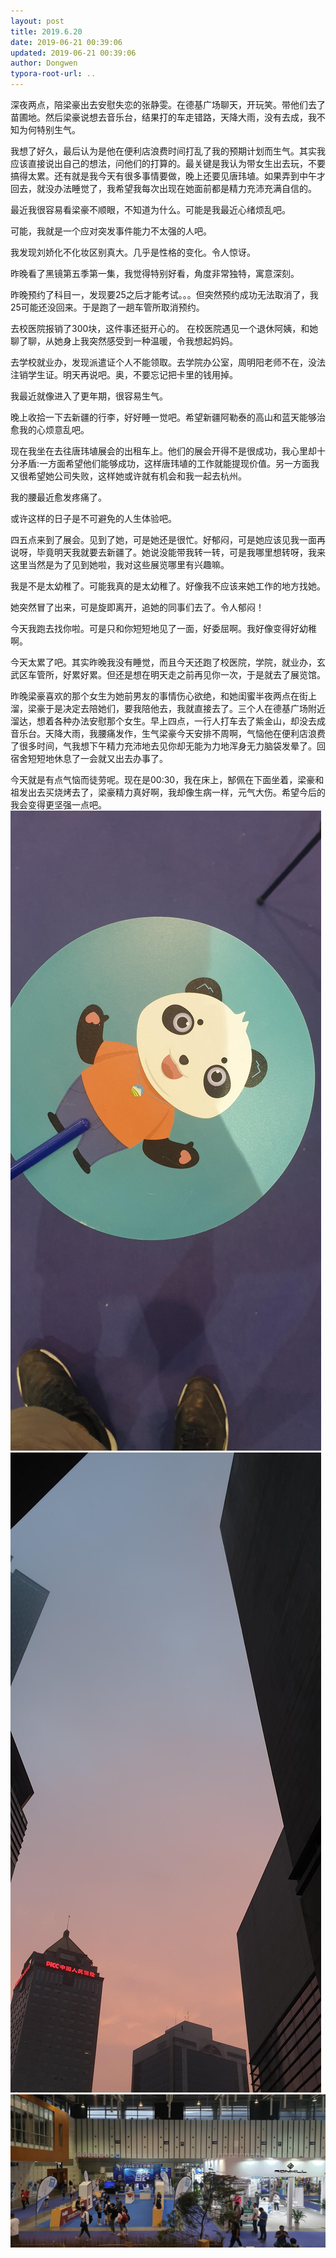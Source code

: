 ```yaml
---
layout: post
title: 2019.6.20
date: 2019-06-21 00:39:06
updated: 2019-06-21 00:39:06
author: Dongwen
typora-root-url: ..
---
```




深夜两点，陪梁豪出去安慰失恋的张静雯。在德基广场聊天，开玩笑。带他们去了苗圃地。然后梁豪说想去音乐台，结果打的车走错路，天降大雨，没有去成，我不知为何特别生气。

我想了好久，最后认为是他在便利店浪费时间打乱了我的预期计划而生气。其实我应该直接说出自己的想法，问他们的打算的。最关键是我认为带女生出去玩，不要搞得太累。还有就是我今天有很多事情要做，晚上还要见唐玮埴。如果弄到中午才回去，就没办法睡觉了，我希望我每次出现在她面前都是精力充沛充满自信的。

最近我很容易看梁豪不顺眼，不知道为什么。可能是我最近心绪烦乱吧。

可能，我就是一个应对突发事件能力不太强的人吧。

我发现刘娇化不化妆区别真大。几乎是性格的变化。令人惊讶。

昨晚看了黑镜第五季第一集，我觉得特别好看，角度非常独特，寓意深刻。

昨晚预约了科目一，发现要25之后才能考试。。。但突然预约成功无法取消了，我25可能还没回来。于是跑了一趟车管所取消预约。

去校医院报销了300块，这件事还挺开心的。
在校医院遇见一个退休阿姨，和她聊了聊，从她身上我突然感受到一种温暖，令我想起妈妈。

去学校就业办，发现派遣证个人不能领取。去学院办公室，周明阳老师不在，没法注销学生证。明天再说吧。奥，不要忘记把卡里的钱用掉。

我最近就像进入了更年期，很容易生气。

晚上收拾一下去新疆的行李，好好睡一觉吧。希望新疆阿勒泰的高山和蓝天能够治愈我的心烦意乱吧。

现在我坐在去往唐玮埴展会的出租车上。他们的展会开得不是很成功，我心里却十分矛盾:一方面希望他们能够成功，这样唐玮埴的工作就能提现价值。另一方面我又很希望她公司失败，这样她或许就有机会和我一起去杭州。

我的腰最近愈发疼痛了。

或许这样的日子是不可避免的人生体验吧。

四五点来到了展会。见到了她，可是她还是很忙。好郁闷，可是她应该见我一面再说呀，毕竟明天我就要去新疆了。她说没能带我转一转，可是我哪里想转呀，我来这里当然是为了见到她啦，我对这些展览哪里有兴趣嘛。

我是不是太幼稚了。可能我真的是太幼稚了。好像我不应该来她工作的地方找她。

她突然冒了出来，可是旋即离开，追她的同事们去了。令人郁闷！

今天我跑去找你啦。可是只和你短短地见了一面，好委屈啊。我好像变得好幼稚啊。

今天太累了吧。其实昨晚我没有睡觉，而且今天还跑了校医院，学院，就业办，玄武区车管所，好累好累。但还是想在明天走之前再见你一次，于是就去了展览馆。

昨晚梁豪喜欢的那个女生为她前男友的事情伤心欲绝，和她闺蜜半夜两点在街上溜，梁豪于是决定去陪她们，要我陪他去，我就直接去了。三个人在德基广场附近溜达，想着各种办法安慰那个女生。早上四点，一行人打车去了紫金山，却没去成音乐台。天降大雨，我腰痛发作，生气梁豪今天安排不周啊，气恼他在便利店浪费了很多时间，气我想下午精力充沛地去见你却无能为力地浑身无力脑袋发晕了。回宿舍短短地休息了一会就又出去办事了。

今天就是有点气恼而徒劳呢。现在是00:30，我在床上，郜佩在下面坐着，梁豪和祖发出去买烧烤去了，梁豪精力真好啊，我却像生病一样，元气大伤。希望今后的我会变得更坚强一点吧。
   ![](/img/in-post/x62282057.jpg)
![](/img/in-post/x62282054.jpg)
![](/img/in-post/x62282064.jpg)
